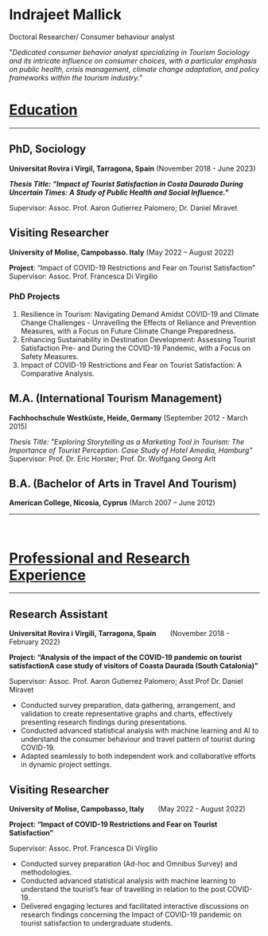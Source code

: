 # **Indrajeet Mallick** 

Doctoral Researcher/ Consumer behaviour analyst

"*Dedicated consumer behavior analyst specializing in Tourism Sociology and its intricate influence on consumer choices, with a particular emphasis on public health, crisis management, climate change adaptation, and policy frameworks within the tourism industry.*"


# **<u>Education</u>**
---
## PhD, Sociology
**Universitat Rovira i Virgil, Tarragona, Spain** (November 2018 - June 2023)

***Thesis Title: "Impact of Tourist Satisfaction in Costa Daurada During Uncertain Times: A Study of Public Health and Social Influence."***

Supervisor: Assoc. Prof. Aaron Gutierrez Palomero; Dr. Daniel Miravet
  
## Visiting Researcher
**University of Molise, Campobasso. Italy** (May 2022 – August 2022)

**Project**: “Impact of COVID-19 Restrictions and Fear on Tourist Satisfaction”
Supervisor: Assoc. Prof. Francesca Di Virgilio

### **PhD Projects**
1. Resilience in Tourism: Navigating Demand Amidst COVID-19 and Climate Change Challenges -
Unravelling the Effects of Reliance and Prevention Measures, with a Focus on Future Climate
Change Preparedness.
2. Enhancing Sustainability in Destination Development: Assessing Tourist Satisfaction Pre- and
During the COVID-19 Pandemic, with a Focus on Safety Measures.
3. Impact of COVID-19 Restrictions and Fear on Tourist Satisfaction: A Comparative Analysis.


## M.A. (International Tourism Management)
**Fachhochschule Westküste, Heide, Germany** (September 2012 - March 2015)

*Thesis Title: "Exploring Storytelling as a Marketing Tool in Tourism: The Importance of Tourist Perception. Case Study of Hotel Amedia, Hamburg"*
Supervisor: Prof. Dr. Eric Horster; Prof. Dr. Wolfgang Georg Arlt



## B.A. (Bachelor of Arts in Travel And Tourism)
**American College, Nicosia, Cyprus** (March 2007 – June 2012)

***
<br />

# **<u>Professional and Research Experience</u>**
---
## Research Assistant 

**Universitat Rovira i Virgili, Tarragona, Spain** &nbsp;&nbsp;&nbsp;&nbsp;&nbsp;&nbsp;(November 2018 - February 2022)

**Project: “Analysis of the impact of the COVID-19 pandemic on tourist satisfactionA case study of visitors of Coasta Daurada (South Catalonia)”**

Supervisor: Assoc. Prof. Aaron Gutierrez Palomero; Asst Prof Dr. Daniel Miravet
- Conducted survey preparation, data gathering, arrangement, and validation to create representative graphs and charts, effectively presenting research findings during presentations.
- Conducted advanced statistical analysis with machine learning and AI to understand the consumer behaviour and travel pattern of tourist during COVID-19.
- Adapted seamlessly to both independent work and collaborative efforts in dynamic project settings.


## Visiting Researcher

**University of Molise, Campobasso, Italy** &nbsp;&nbsp;&nbsp;&nbsp;&nbsp;&nbsp;(May 2022 - August 2022)

**Project: “Impact of COVID-19 Restrictions and Fear on Tourist Satisfaction”**

Supervisor: Assoc. Prof. Francesca Di Virgilio
- Conducted survey preparation (Ad-hoc and Omnibus Survey) and methodologies.
- Conducted advanced statistical analysis with machine learning to understand the tourist’s fear of travelling in relation to the post COVID-19.
- Delivered engaging lectures and facilitated interactive discussions on research findings concerning the Impact of COVID-19 pandemic on tourist satisfaction to undergraduate students.


